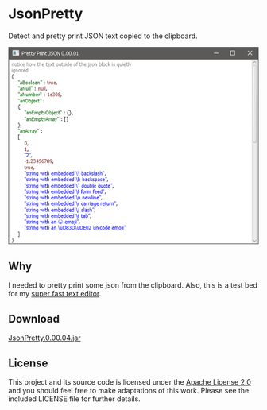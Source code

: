 # JsonPretty

Detect and pretty print JSON text copied to the clipboard.

![screenshot](https://github.com/andy-goryachev/JsonPretty/blob/master/doc/screenshot.png)

## Why

I needed to pretty print some json from the clipboard.  Also, this is a test bed for my
[super fast text editor](https://github.com/andy-goryachev/FxEditor).

## Download

[JsonPretty.0.00.04.jar](https://github.com/andy-goryachev/JsonPretty/raw/master/releases/JsonPretty.0.00.04.jar)

## License

This project and its source code is licensed under the [Apache License 2.0](http://www.apache.org/licenses/LICENSE-2.0) and you should feel free to make adaptations of this work. Please see the included LICENSE file for further details.
